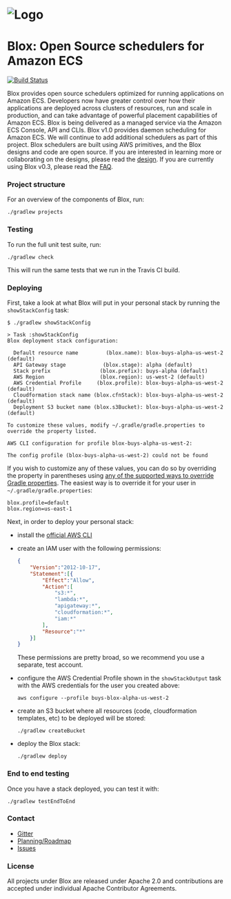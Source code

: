 # ![Logo](blox-logo.png)

# Blox: Open Source schedulers for Amazon ECS

[![Build Status](https://travis-ci.org/blox/blox.svg?branch=master)](https://travis-ci.org/blox/blox)

Blox provides open source schedulers optimized for running applications on Amazon ECS. Developers now have greater control over how their applications are deployed across clusters of resources, run and scale in production, and can take advantage of powerful placement capabilities of Amazon ECS.
Blox is being delivered as a managed service via the Amazon ECS Console, API and CLIs. Blox v1.0 provides daemon scheduling for Amazon ECS. We will continue to add additional schedulers as part of this project.
Blox schedulers are built using AWS primitives, and the Blox designs and code are open source. If you are interested in learning more or collaborating on the designs, please read the [design](docs/daemon_design.md).
If you are currently using Blox v0.3, please read the [FAQ](FAQ.md).

### Project structure
For an overview of the components of Blox, run:

```
./gradlew projects
```

### Testing
To run the full unit test suite, run:

```
./gradlew check
```

This will run the same tests that we run in the Travis CI build.

### Deploying
First, take a look at what Blox will put in your personal stack by running the
`showStackConfig` task:

```
$ ./gradlew showStackConfig

> Task :showStackConfig
Blox deployment stack configuration:

  Default resource name         (blox.name): blox-buys-alpha-us-west-2 (default)
  API Gateway stage            (blox.stage): alpha (default)
  Stack prefix                (blox.prefix): buys-alpha (default)
  AWS Region                  (blox.region): us-west-2 (default)
  AWS Credential Profile     (blox.profile): blox-buys-alpha-us-west-2 (default)
  Cloudformation stack name (blox.cfnStack): blox-buys-alpha-us-west-2 (default)
  Deployment S3 bucket name (blox.s3Bucket): blox-buys-alpha-us-west-2 (default)

To customize these values, modify ~/.gradle/gradle.properties to override the property listed.

AWS CLI configuration for profile blox-buys-alpha-us-west-2:

The config profile (blox-buys-alpha-us-west-2) could not be found
```

If you wish to customize any of these values, you can do so by overriding the
property in parentheses using [any of the supported ways to override Gradle
properties](https://docs.gradle.org/current/userguide/build_environment.html#sec:gradle_properties_and_system_properties).
The easiest way is to override it for your user in `~/.gradle/gradle.properties`:

```
blox.profile=default
blox.region=us-east-1
```

Next, in order to deploy your personal stack:
- install the [official AWS CLI](https://aws.amazon.com/cli/)
- create an IAM user with the following permissions:

    ```json
    {
        "Version":"2012-10-17",
        "Statement":[{
            "Effect":"Allow",
            "Action":[
                "s3:*",
                "lambda:*",
                "apigateway:*",
                "cloudformation:*",
                "iam:*"
            ],
            "Resource":"*"
        }]
    }

    ```

  These permissions are pretty broad, so we recommend you use a separate, test account.

- configure the AWS Credential Profile shown in the `showStackOutput` task with
  the AWS credentials for the user you created above:
  
    ```
    aws configure --profile buys-blox-alpha-us-west-2
    ```

- create an S3 bucket where all resources (code, cloudformation templates, etc) to be deployed will be stored:

    ```
    ./gradlew createBucket
    ```

- deploy the Blox stack:

    ```
    ./gradlew deploy
    ```

### End to end testing
Once you have a stack deployed, you can test it with:

```
./gradlew testEndToEnd
```


### Contact

* [Gitter](https://gitter.im/blox)
* [Planning/Roadmap](https://github.com/blox/blox/milestones)
* [Issues](https://github.com/blox/blox/issues)

### License
All projects under Blox are released under Apache 2.0 and contributions are accepted under individual Apache Contributor Agreements.
